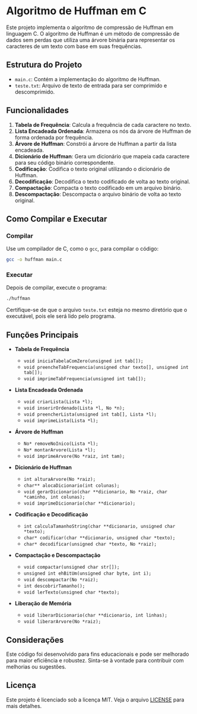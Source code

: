 # Algoritmo de Huffman em C

Este projeto implementa o algoritmo de compressão de Huffman em linguagem C. O algoritmo de Huffman é um método de compressão de dados sem perdas que utiliza uma árvore binária para representar os caracteres de um texto com base em suas frequências.

## Estrutura do Projeto

- `main.c`: Contém a implementação do algoritmo de Huffman.
- `teste.txt`: Arquivo de texto de entrada para ser comprimido e descomprimido.

## Funcionalidades

1. **Tabela de Frequência**: Calcula a frequência de cada caractere no texto.
2. **Lista Encadeada Ordenada**: Armazena os nós da árvore de Huffman de forma ordenada por frequência.
3. **Árvore de Huffman**: Constrói a árvore de Huffman a partir da lista encadeada.
4. **Dicionário de Huffman**: Gera um dicionário que mapeia cada caractere para seu código binário correspondente.
5. **Codificação**: Codifica o texto original utilizando o dicionário de Huffman.
6. **Decodificação**: Decodifica o texto codificado de volta ao texto original.
7. **Compactação**: Compacta o texto codificado em um arquivo binário.
8. **Descompactação**: Descompacta o arquivo binário de volta ao texto original.

## Como Compilar e Executar

### Compilar

Use um compilador de C, como o `gcc`, para compilar o código:

```sh
gcc -o huffman main.c
```

### Executar

Depois de compilar, execute o programa:

```sh
./huffman
```

Certifique-se de que o arquivo `teste.txt` esteja no mesmo diretório que o executável, pois ele será lido pelo programa.

## Funções Principais

- **Tabela de Frequência**
  - `void iniciaTabelaComZero(unsigned int tab[]);`
  - `void preencheTabFrequencia(unsigned char texto[], unsigned int tab[]);`
  - `void imprimeTabFrequencia(unsigned int tab[]);`

- **Lista Encadeada Ordenada**
  - `void criarLista(Lista *l);`
  - `void inserirOrdenado(Lista *l, No *n);`
  - `void preencherLista(unsigned int tab[], Lista *l);`
  - `void imprimeLista(Lista *l);`

- **Árvore de Huffman**
  - `No* removeNoInico(Lista *l);`
  - `No* montarArvore(Lista *l);`
  - `void imprimeArvore(No *raiz, int tam);`

- **Dicionário de Huffman**
  - `int alturaArvore(No *raiz);`
  - `char** alocaDicionario(int colunas);`
  - `void gerarDicionario(char **dicionario, No *raiz, char *caminho, int colunas);`
  - `void imprimeDicionario(char **dicionario);`

- **Codificação e Decodificação**
  - `int calculaTamanhoString(char **dicionario, unsigned char *texto);`
  - `char* codificar(char **dicionario, unsigned char *texto);`
  - `char* decodificar(unsigned char *texto, No *raiz);`

- **Compactação e Descompactação**
  - `void compactar(unsigned char str[]);`
  - `unsigned int ehBitUm(unsigned char byte, int i);`
  - `void descompactar(No *raiz);`
  - `int descobrirTamanho();`
  - `void lerTexto(unsigned char *texto);`

- **Liberação de Memória**
  - `void liberarDicionario(char **dicionario, int linhas);`
  - `void liberarArvore(No *raiz);`

## Considerações

Este código foi desenvolvido para fins educacionais e pode ser melhorado para maior eficiência e robustez. Sinta-se à vontade para contribuir com melhorias ou sugestões.

## Licença

Este projeto é licenciado sob a licença MIT. Veja o arquivo [LICENSE](LICENSE) para mais detalhes.
